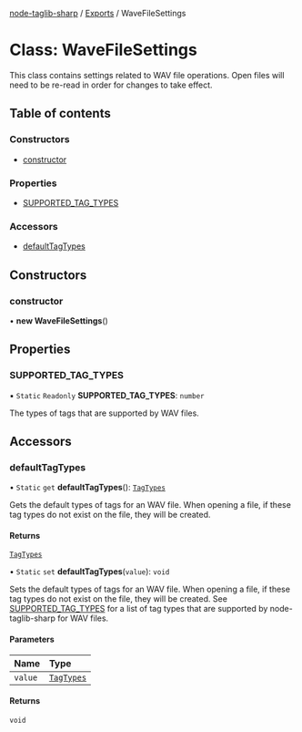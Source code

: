 [node-taglib-sharp](../README.md) / [Exports](../modules.md) / WaveFileSettings

# Class: WaveFileSettings

This class contains settings related to WAV file operations. Open files will need to be re-read
in order for changes to take effect.

## Table of contents

### Constructors

- [constructor](WaveFileSettings.md#constructor)

### Properties

- [SUPPORTED\_TAG\_TYPES](WaveFileSettings.md#supported_tag_types)

### Accessors

- [defaultTagTypes](WaveFileSettings.md#defaulttagtypes)

## Constructors

### constructor

• **new WaveFileSettings**()

## Properties

### SUPPORTED\_TAG\_TYPES

▪ `Static` `Readonly` **SUPPORTED\_TAG\_TYPES**: `number`

The types of tags that are supported by WAV files.

## Accessors

### defaultTagTypes

• `Static` `get` **defaultTagTypes**(): [`TagTypes`](../enums/TagTypes.md)

Gets the default types of tags for an WAV file. When opening a file, if these tag types do
not exist on the file, they will be created.

#### Returns

[`TagTypes`](../enums/TagTypes.md)

• `Static` `set` **defaultTagTypes**(`value`): `void`

Sets the default types of tags for an WAV file. When opening a file, if these tag types do
not exist on the file, they will be created. See [SUPPORTED_TAG_TYPES](WaveFileSettings.md#supported_tag_types) for a list of tag
types that are supported by node-taglib-sharp for WAV files.

#### Parameters

| Name | Type |
| :------ | :------ |
| `value` | [`TagTypes`](../enums/TagTypes.md) |

#### Returns

`void`
